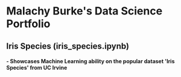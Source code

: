 # Malachy Burke's Data Science Portfolio

## Iris Species (iris_species.ipynb)
#### - Showcases Machine Learning ability on the popular dataset 'Iris Species' from UC Irvine

